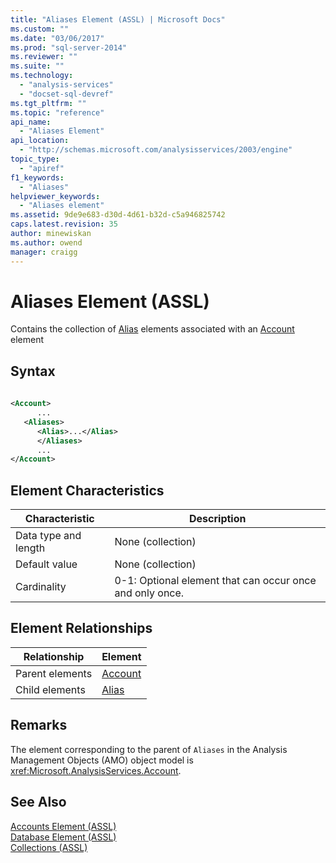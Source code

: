 ```yaml
---
title: "Aliases Element (ASSL) | Microsoft Docs"
ms.custom: ""
ms.date: "03/06/2017"
ms.prod: "sql-server-2014"
ms.reviewer: ""
ms.suite: ""
ms.technology: 
  - "analysis-services"
  - "docset-sql-devref"
ms.tgt_pltfrm: ""
ms.topic: "reference"
api_name: 
  - "Aliases Element"
api_location: 
  - "http://schemas.microsoft.com/analysisservices/2003/engine"
topic_type: 
  - "apiref"
f1_keywords: 
  - "Aliases"
helpviewer_keywords: 
  - "Aliases element"
ms.assetid: 9de9e683-d30d-4d61-b32d-c5a946825742
caps.latest.revision: 35
author: minewiskan
ms.author: owend
manager: craigg
---
```

# Aliases Element (ASSL)
  Contains the collection of [Alias](../properties/alias-element-assl.md) elements associated with an [Account](../objects/account-element-assl.md) element  
  
## Syntax  
  
```xml  
  
<Account>  
      ...  
   <Aliases>  
      <Alias>...</Alias>  
      </Aliases>  
      ...  
</Account>  
```  
  
## Element Characteristics  
  
|Characteristic|Description|  
|--------------------|-----------------|  
|Data type and length|None (collection)|  
|Default value|None (collection)|  
|Cardinality|0-1: Optional element that can occur once and only once.|  
  
## Element Relationships  
  
|Relationship|Element|  
|------------------|-------------|  
|Parent elements|[Account](../objects/account-element-assl.md)|  
|Child elements|[Alias](../properties/alias-element-assl.md)|  
  
## Remarks  
 The element corresponding to the parent of `Aliases` in the Analysis Management Objects (AMO) object model is <xref:Microsoft.AnalysisServices.Account>.  
  
## See Also  
 [Accounts Element &#40;ASSL&#41;](accounts-element-assl.md)   
 [Database Element &#40;ASSL&#41;](../objects/database-element-assl.md)   
 [Collections &#40;ASSL&#41;](collections-assl.md)  
  
  

